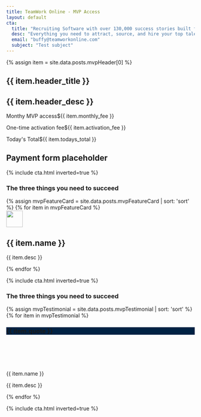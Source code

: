 ```yaml
---
title: TeamWork Online - MVP Access
layout: default
cta:
  title: "Recruiting Software with over 130,000 success stories built for Sports & Entertainment"
  desc: "Everything you need to attract, source, and hire your top talent at every size organization."
  email: "buffy@teamworkonline.com"
  subject: "Test subject"
---
```

{% assign item = site.data.posts.mvpHeader[0] %}

<section class="container mx-auto py4 my4">
<div class="flex flex-wrap">
<div class="col-12 md-col-5 pr2 mx-auto">
<h1 class="oswald line-height-3 h2 blacks caps" >{{ item.header_title }}</h1>
<h2 class="line-height-4 h5 pb2 regular blacks mx-auto">{{ item.header_desc }} </h2>
<div class="border-top py2">
<p>Monthy MVP access<span class=" h4 right bold">${{ item.monthly_fee }}</span></p>
<p>One-time activation fee<span class=" h4 right bold">${{ item.activation_fee }}</span></p>
<p class="h3">Today's Total<span class=" h3 right bold">${{ item.todays_total }}</span></p>
</div>
</div>
<div class="col-12 md-col-5 pl2 mx-auto">
<div class="p4 bg-white">
<h2>Payment form placeholder</h2>
<p class="m0">
{% include cta.html inverted=true %}
</p>
</div>
</div>
</div>
</section>
 
<section class="bg-black py4">
<div class="container mx-auto">
<h3 class="white h3 oswald caps center py2">The three things you need to succeed</h3>
<div class="flex flex-wrap center">
{% assign mvpFeatureCard = site.data.posts.mvpFeatureCard | sort: 'sort' %}
{% for item in mvpFeatureCard %}
<div class="text-decoration-none flex flex-column p2 col-12 md-col-4 wow fadeInUp" data-wow-delay="0.2s"  style="order:{{ item.orderOverride }};">
<div class="flex-auto px3 pt3 card-shadow bg-white"  >
<img src="{{ item.image.url }}" style= "width: 44px;">
<h2 class="oswald black mb2">{{ item.name }}</h2>
<p class="line-height-4 p mb3 regular black">{{ item.desc }}</p>
</div>
</div>
{% endfor %}
<p class="center mx-auto py4">
{% include cta.html inverted=true %}
</p>
</div>
</div>
</section>

<section class="py4">
<div class="container mx-auto">
<h3 class="black h3 oswald caps center py2">The three things you need to succeed</h3>
<div class="flex flex-wrap">
{% assign mvpTestimonial = site.data.posts.mvpTestimonial | sort: 'sort' %}
{% for item in mvpTestimonial %}
<div class="flex-auto md-col-3 mx2 wow fadeInUp card-shadow my4" data-wow-delay="0.3s">
<div class="bg-black col-12 px2 py3 flex-none" style="background-color: #002244;">
<h3 class="oswald line-height-4 ltr-spacing-2 h4 m0 regular white">{{ item.quote }}</h3>
</div>
<div class="col-12 bg-white px2 py3 flex-auto">
<div class="flex items-center">
<div class="mr2 flex-none" style="background-image: url({{ item.image.url }}); background-size: cover; background-repeat: no-repeat; background-position: center; height: 64px; width: 64px;"></div>
<div class="flex-auto">
<p class="line-height-1 h5 regular mt0 mb1 black semibold">{{ item.name }}</p>
<p class="line-height-4 h5 regular m0 muted">{{ item.desc }}</p>
</div>
</div>
</div>
</div>
{% endfor %}
<p class="center mx-auto py4">
{% include cta.html inverted=true %}
</p>
</div>
<!-- </section> -->
